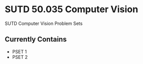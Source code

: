 # SUTD 50.035 Computer Vision
SUTD Computer Vision Problem Sets

## Currently Contains
* PSET 1
* PSET 2

